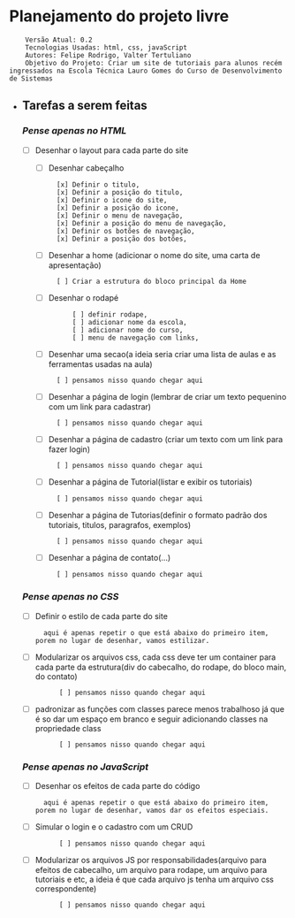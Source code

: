 # Planejamento do projeto livre
        Versão Atual: 0.2
        Tecnologias Usadas: html, css, javaScript
        Autores: Felipe Rodrigo, Valter Tertuliano
        Objetivo do Projeto: Criar um site de tutoriais para alunos recém ingressados na Escola Técnica Lauro Gomes do Curso de Desenvolvimento de Sistemas

- ## Tarefas a serem feitas
    ### *Pense apenas no HTML*
    - [ ] Desenhar o layout para cada parte do site
        - [ ] Desenhar cabeçalho 
            
                [x] Definir o titulo,
                [x] Definir a posição do titulo,
                [x] Definir o icone do site,
                [x] Definir a posição do icone,
                [x] Definir o menu de navegação,
                [x] Definir a posição do menu de navegação,
                [x] Definir os botões de navegação,
                [x] Definir a posição dos botões,

        - [ ] Desenhar a home (adicionar o nome do site, uma carta de apresentação)

                [ ] Criar a estrutura do bloco principal da Home
                

        - [ ] Desenhar o rodapé 
                
                    [ ] definir rodape, 
                    [ ] adicionar nome da escola,
                    [ ] adicionar nome do curso, 
                    [ ] menu de navegação com links,

                  
        - [ ] Desenhar uma secao(a ideia seria criar uma lista de aulas e as ferramentas usadas na aula)
                
                [ ] pensamos nisso quando chegar aqui

        - [ ] Desenhar a página de login (lembrar de criar um texto pequenino com um link para cadastrar)
                
                [ ] pensamos nisso quando chegar aqui

        - [ ] Desenhar a página de cadastro (criar um texto com um link para fazer login)
                
                [ ] pensamos nisso quando chegar aqui

        - [ ] Desenhar a página de Tutorial(listar e exibir os tutoriais)
                
                [ ] pensamos nisso quando chegar aqui

        - [ ] Desenhar a página de Tutorias(definir o formato padrão dos tutoriais, titulos, paragrafos, exemplos)
                
                [ ] pensamos nisso quando chegar aqui
                  
        - [ ] Desenhar a página de contato(...)
                
                [ ] pensamos nisso quando chegar aqui
        
    ### *Pense apenas no CSS*
    - [ ] Definir o estilo de cada parte do site
            
            aqui é apenas repetir o que está abaixo do primeiro item, porem no lugar de desenhar, vamos estilizar.

    - [ ] Modularizar os arquivos css, cada css deve ter um container para cada parte da estrutura(div do cabecalho, do rodape, do bloco main, do contato)
                
                [ ] pensamos nisso quando chegar aqui

    - [ ] padronizar as funções com classes parece menos trabalhoso já que é so dar um espaço em branco e seguir adicionando classes na propriedade class 
                
                [ ] pensamos nisso quando chegar aqui  

    ### *Pense apenas no JavaScript*
    - [ ] Desenhar os efeitos de cada parte do código

            aqui é apenas repetir o que está abaixo do primeiro item, porem no lugar de desenhar, vamos dar os efeitos especiais.
    - [ ] Simular o login e o cadastro com um CRUD
                
                [ ] pensamos nisso quando chegar aqui

    - [ ] Modularizar os arquivos JS por responsabilidades(arquivo para efeitos de cabecalho, um arquivo para rodape, um arquivo para tutoriais e etc, a ideia é que cada arquivo js tenha um arquivo css correspondente)
                
                [ ] pensamos nisso quando chegar aqui  

